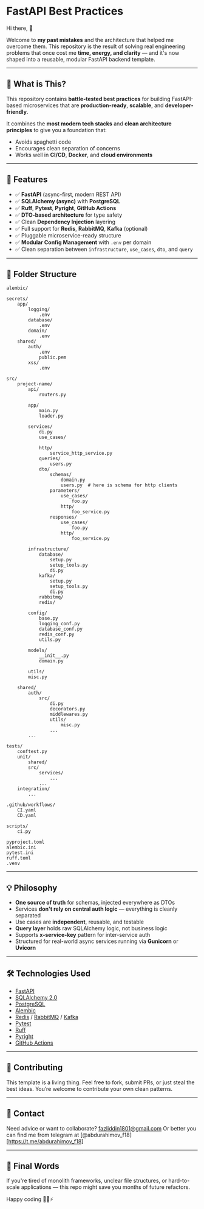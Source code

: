 # FastAPI Best Practices

Hi there, 👋

Welcome to **my past mistakes** and the architecture that helped me overcome them. This repository is the result of solving real engineering problems that once cost me **time, energy, and clarity** — and it's now shaped into a reusable, modular FastAPI backend template.

---

## 🚀 What is This?

This repository contains **battle-tested best practices** for building FastAPI-based microservices that are **production-ready**, **scalable**, and **developer-friendly**.

It combines the **most modern tech stacks** and **clean architecture principles** to give you a foundation that:

* Avoids spaghetti code
* Encourages clean separation of concerns
* Works well in **CI/CD**, **Docker**, and **cloud environments**

---

## 🧱 Features

* ✅ **FastAPI** (async-first, modern REST API)
* ✅ **SQLAlchemy (async)** with **PostgreSQL**
* ✅ **Ruff**, **Pytest**, **Pyright**, **GitHub Actions**
* ✅ **DTO-based architecture** for type safety
* ✅ Clean **Dependency Injection** layering
* ✅ Full support for **Redis**, **RabbitMQ**, **Kafka** (optional)
* ✅ Pluggable microservice-ready structure
* ✅ **Modular Config Management** with `.env` per domain
* ✅ Clean separation between `infrastructure`, `use_cases`, `dto`, and `query`

---

## 📁 Folder Structure

```
alembic/

secrets/
    app/
        logging/
            .env
        database/
            .env
        domain/
            .env
    shared/
        auth/
            .env
            public.pem
        xss/
            .env

src/
    project-name/
        api/
            routers.py

        app/
            main.py
            loader.py

        services/
            di.py
            use_cases/
    
            http/
                service_http_service.py
            queries/
                users.py
            dto/
                schemas/
                    domain.py
                    users.py  # here is schema for http clients
                parameters/
                    use_cases/
                        foo.py
                    http/
                        foo_service.py
                responses/
                    use_cases/
                        foo.py
                    http/
                        foo_service.py

        infrastructure/
            database/
                setup.py
                setup_tools.py
                di.py
            kafka/
                setup.py
                setup_tools.py
                di.py
            rabbitmq/
            redis/

        config/
            base.py
            logging_conf.py
            database_conf.py
            redis_conf.py
            utils.py

        models/
            __init__.py
            domain.py

        utils/
        misc.py

    shared/
        auth/
            src/
                di.py
                decorators.py
                middlewares.py
                utils/
                    misc.py
                ...
        ...

tests/
    conftest.py
    unit/
        shared/
        src/
            services/
                ...
            ...
    integration/
        ...

.github/workflows/
    CI.yaml
    CD.yaml

scripts/
    ci.py

pyproject.toml
alembic.ini
pytest.ini
ruff.toml
.venv
```

---

## 💡 Philosophy

* **One source of truth** for schemas, injected everywhere as DTOs
* Services **don't rely on central auth logic** — everything is cleanly separated
* Use cases are **independent**, reusable, and testable
* **Query layer** holds raw SQLAlchemy logic, not business logic
* Supports **x-service-key** pattern for inter-service auth
* Structured for real-world async services running via **Gunicorn** or **Uvicorn**

---

## 🛠 Technologies Used

* [FastAPI](https://fastapi.tiangolo.com/)
* [SQLAlchemy 2.0](https://docs.sqlalchemy.org/en/20/orm/extensions/asyncio.html)
* [PostgreSQL](https://www.postgresql.org/)
* [Alembic](https://alembic.sqlalchemy.org/)
* [Redis](https://redis.io/) / [RabbitMQ](https://www.rabbitmq.com/) / [Kafka](https://kafka.apache.org/)
* [Pytest](https://docs.pytest.org/)
* [Ruff](https://docs.astral.sh/ruff/)
* [Pyright](https://github.com/microsoft/pyright)
* [GitHub Actions](https://github.com/features/actions)

---

## 🤝 Contributing

This template is a living thing. Feel free to fork, submit PRs, or just steal the best ideas. You’re welcome to contribute your own clean patterns.

---

## 📧 Contact

Need advice or want to collaborate? [fazliddin1801@gmail.com](mailto:fazliddin1801@gmail.com)
Or better you can find me from telegram at [@abdurahimov_f18][https://t.me/abdurahimov_f18]

---

## 🏁 Final Words

If you're tired of monolith frameworks, unclear file structures, or hard-to-scale applications — this repo might save you months of future refactors.

Happy coding 👨‍💻⚡
